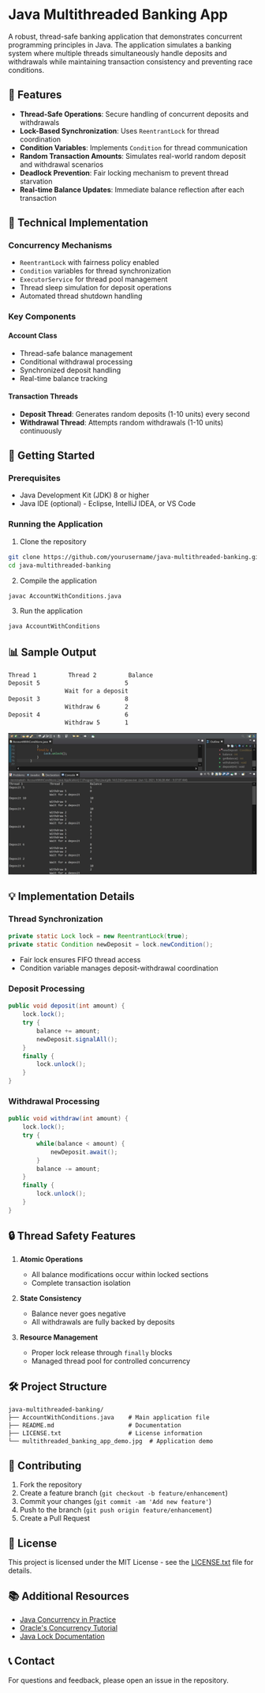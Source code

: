 # Java Multithreaded Banking App

A robust, thread-safe banking application that demonstrates concurrent programming principles in Java. The application simulates a banking system where multiple threads simultaneously handle deposits and withdrawals while maintaining transaction consistency and preventing race conditions.

## 🎯 Features

- **Thread-Safe Operations**: Secure handling of concurrent deposits and withdrawals
- **Lock-Based Synchronization**: Uses `ReentrantLock` for thread coordination
- **Condition Variables**: Implements `Condition` for thread communication
- **Random Transaction Amounts**: Simulates real-world random deposit and withdrawal scenarios
- **Deadlock Prevention**: Fair locking mechanism to prevent thread starvation
- **Real-time Balance Updates**: Immediate balance reflection after each transaction

## 🔧 Technical Implementation

### Concurrency Mechanisms
- `ReentrantLock` with fairness policy enabled
- `Condition` variables for thread synchronization
- `ExecutorService` for thread pool management
- Thread sleep simulation for deposit operations
- Automated thread shutdown handling

### Key Components

#### Account Class
- Thread-safe balance management
- Conditional withdrawal processing
- Synchronized deposit handling
- Real-time balance tracking

#### Transaction Threads
- **Deposit Thread**: Generates random deposits (1-10 units) every second
- **Withdrawal Thread**: Attempts random withdrawals (1-10 units) continuously

## 🚀 Getting Started

### Prerequisites
- Java Development Kit (JDK) 8 or higher
- Java IDE (optional) - Eclipse, IntelliJ IDEA, or VS Code

### Running the Application

1. Clone the repository
```bash
git clone https://github.com/yourusername/java-multithreaded-banking.git
cd java-multithreaded-banking
```

2. Compile the application
```bash
javac AccountWithConditions.java
```

3. Run the application
```bash
java AccountWithConditions
```

## 📊 Sample Output

```
Thread 1         Thread 2         Balance
Deposit 5                        5
                Wait for a deposit
Deposit 3                        8
                Withdraw 6       2
Deposit 4                        6
                Withdraw 5       1
```

![Banking App Demo](multithreaded_banking_app_demo.jpg)

## 💡 Implementation Details

### Thread Synchronization
```java
private static Lock lock = new ReentrantLock(true);
private static Condition newDeposit = lock.newCondition();
```
- Fair lock ensures FIFO thread access
- Condition variable manages deposit-withdrawal coordination

### Deposit Processing
```java
public void deposit(int amount) {
    lock.lock();
    try {
        balance += amount;
        newDeposit.signalAll();
    }
    finally {
        lock.unlock();
    }
}
```

### Withdrawal Processing
```java
public void withdraw(int amount) {
    lock.lock();
    try {
        while(balance < amount) {
            newDeposit.await();
        }
        balance -= amount;
    }
    finally {
        lock.unlock();
    }
}
```

## 🔒 Thread Safety Features

1. **Atomic Operations**
   - All balance modifications occur within locked sections
   - Complete transaction isolation

2. **State Consistency**
   - Balance never goes negative
   - All withdrawals are fully backed by deposits

3. **Resource Management**
   - Proper lock release through `finally` blocks
   - Managed thread pool for controlled concurrency

## 🛠️ Project Structure
```
java-multithreaded-banking/
├── AccountWithConditions.java    # Main application file
├── README.md                     # Documentation
├── LICENSE.txt                   # License information
└── multithreaded_banking_app_demo.jpg  # Application demo
```

## 🤝 Contributing

1. Fork the repository
2. Create a feature branch (`git checkout -b feature/enhancement`)
3. Commit your changes (`git commit -am 'Add new feature'`)
4. Push to the branch (`git push origin feature/enhancement`)
5. Create a Pull Request

## 📄 License

This project is licensed under the MIT License - see the [LICENSE.txt](LICENSE.txt) file for details.

## 📚 Additional Resources

- [Java Concurrency in Practice](https://jcip.net/)
- [Oracle's Concurrency Tutorial](https://docs.oracle.com/javase/tutorial/essential/concurrency/)
- [Java Lock Documentation](https://docs.oracle.com/javase/8/docs/api/java/util/concurrent/locks/Lock.html)

## 📞 Contact

For questions and feedback, please open an issue in the repository.

